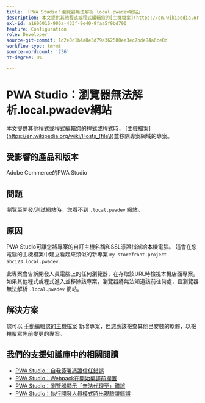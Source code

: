 ```yaml
---
title: 「PWA Studio：瀏覽器無法解析.local.pwadev網站」
description: 本文提供其他程式或程式編輯您的[主機檔案](https://en.wikipedia.org/wiki/Hosts_(file\)並移除專案網域的專案時的解決方案。
exl-id: a1606016-906a-433f-9e40-9faa5f9bd790
feature: Configuration
role: Developer
source-git-commit: 1d2e0c1b4a8e3d79a362500ee3ec7bde84a6ce0d
workflow-type: tm+mt
source-wordcount: '236'
ht-degree: 0%

---
```


# PWA Studio：瀏覽器無法解析.local.pwadev網站

本文提供其他程式或程式編輯您的程式或程式時， [主機檔案](https://en.wikipedia.org/wiki/Hosts_(file\))並移除專案網域的專案。

## 受影響的產品和版本

Adobe Commerce的PWA Studio

## 問題

瀏覽至開發/測試網站時，您看不到 `.local.pwadev` 網站。

## 原因

PWA Studio可讓您將專案的自訂主機名稱和SSL憑證指派給本機電腦。 這會在您電腦的主機檔案中建立看起來類似的新專案 `my-storefront-project-abc123.local.pwadev`.

此專案會告訴開發人員電腦上的任何瀏覽器，在存取該URL時檢視本機店面專案。 如果其他程式或程式進入並移除該專案，瀏覽器將無法知道該前往何處，且瀏覽器無法解析 `.local.pwadev` 網站。

## 解決方案

您可以 [手動編輯您的主機檔案](https://support.rackspace.com/how-to/modify-your-hosts-file/) 新增專案，但您應該檢查其他已安裝的軟體，以檢視覆寫先前變更的專案。

## 我們的支援知識庫中的相關閱讀

* [PWA Studio：自我簽署憑證信任錯誤](https://support.magento.com/hc/en-us/articles/360038973172)
* [PWA Studio：Webpack在開始編譯前擱置](/help/troubleshooting/miscellaneous/pwa-studio-webpack-hangs-before-beginning-compilation.md)
* [PWA Studio：瀏覽器顯示「無法代理至」錯誤](/help/troubleshooting/miscellaneous/pwa-studio-browser-displays-cannot-proxy-to-error.md)
* [PWA Studio：執行開發人員模式時出現驗證錯誤](/help/troubleshooting/miscellaneous/pwa-studio-validation-errors-when-running-developer-mode.md)
